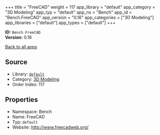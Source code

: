 ﻿+++
title = "FreeCAD"
weight = 117
app_library = "default"
app_category = "3D Modeling"
app_typ = "default"
app_ns = "Bench"
app_id = "Bench.FreeCAD"
app_version = "0.16"
app_categories = ["3D Modeling"]
app_libraries = ["default"]
app_types = ["default"]
+++

**ID:** `Bench.FreeCAD`  
**Version:** 0.16  
<!--more-->

[Back to all apps](/apps/)

## Source

* Library: [`default`](/app_libraries/default)
* Category: [3D Modeling](/app_categories/3d-modeling)
* Order Index: 117

## Properties

* Namespace: Bench
* Name: FreeCAD
* Typ: `default`
* Website: <http://www.freecadweb.org/>

